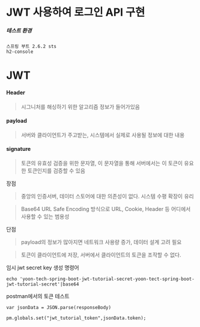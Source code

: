 # JWT 사용하여 로그인 API 구현


##### 테스트 환경

```
스프링 부트 2.6.2 sts
h2-console
```



# JWT

#### Header

> 시그니처를 해싱하기 위한 알고리즘 정보가 들어가있음

#### payload

> 서버와 클라이언트가 주고받는, 시스템에서 실제로 사용될 정보에 대한 내용

#### signature

> 토큰의 유효성 검증을 위한 문자열, 이 문자열을 통해 서버에서는 이 토큰이 유요한 토큰인지를 검증할 수 있음



장점

> 중앙의 인증서버, 데이터 스토어에 대한 의존성이 없다. 시스템 수평 확장이 유리

> Base64 URL Safe Encoding 방식으로 URL, Cookie, Header 등 어디에서 사용할 수 있는 범용성

단점

> payload의 정보가 많아지면 네트워크 사용량 증가, 데이터 설계 고려 필요

> 토큰이 클라이언트에 저장, 서버에서 클라이언트의 토큰을 조작할 수 없다.



임시 jwt secret key 생성 명령어

```
echo 'yoon-tech-spring-boot-jwt-tutorial-secret-yoon-tect-spring-boot-jwt-tutorial-secret'|base64
```



postman에서의 토큰 테스트

```
var jsonData = JSON.parse(responseBody)

pm.globals.set("jwt_tutorial_token",jsonData.token);

```

